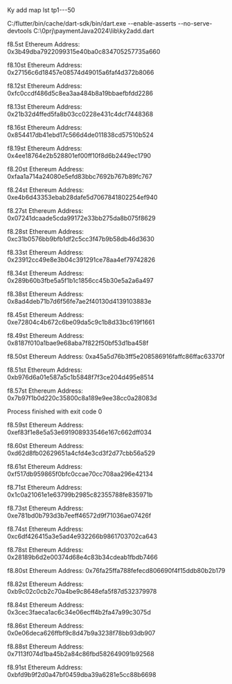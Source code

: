 Ky add map lst tp1---50


C:/flutter/bin/cache/dart-sdk/bin/dart.exe --enable-asserts --no-serve-devtools C:\0prj\paymentJava2024\lib\ky2add.dart
 


 

f8.5st
Ethereum Address: 0x3b49dba7922099315e40ba0c834705257735a660



 

 

f8.10st
Ethereum Address: 0x27156c6d18457e08574d49015a6faf4d372b8066



 


f8.12st
Ethereum Address: 0xfc0ccdf486d5c8ea3aa484b8a19bbaefbfdd2286



f8.13st
Ethereum Address: 0x21b32d4ffed5fa8b03cc0228e431c4dcf7448368



 
f8.16st
Ethereum Address: 0x854417db41ebd17c566d4de011838cd57510b524



 

f8.19st
Ethereum Address: 0x4ee18764e2b528801ef00ff10f8d6b2449ec1790



f8.20st
Ethereum Address: 0xfaa1a714a24080e5efd83bbc7692b767b89fc767



 


f8.24st
Ethereum Address: 0xe4b6d43353ebab28dafe5d7067841802254ef940



 
f8.27st
Ethereum Address: 0x07241dcaade5cda99172e33bb275da8b075f8629



f8.28st
Ethereum Address: 0xc31b0576bb9bfb1df2c5cc3f47b9b58db46d3630



 

 
f8.33st
Ethereum Address: 0x23912cc49e8e3b04c391291ce78aa4ef79742826



f8.34st
Ethereum Address: 0x289b60b3fbe5a5f1b1c1856cc45b30e5a2a6a497



 

f8.38st
Ethereum Address: 0x8ad4deb71b7d6f56fe7ae2f40130d4139103883e

 


 
f8.45st
Ethereum Address: 0xe72804c4b672c6be09da5c9c1b8d33bc619f1661



 f8.49st
Ethereum Address: 0x8187f010a1bae9e68aba7f822f50bf53d1ba458f



f8.50st
Ethereum Address: 0xa45a5d76b3ff5e208586916faffc86ffac63370f



f8.51st
Ethereum Address: 0xb976d6a01e587a5c1b5848f7f3ce204d495e8514

f8.57st
Ethereum Address: 0x7b97f1b0d220c35800c8a189e9ee38cc0a28083d


 Process finished with exit code 0


f8.59st
Ethereum Address: 0xef83f1e8e5a53e691908933546e167c662dff034



f8.60st
Ethereum Address: 0xd62d8fb02629651a4cfd4e3cd3f2d77cbb56a529



f8.61st
Ethereum Address: 0xf517db959865f0bfc0ccae70cc708aa296e42134

f8.71st
Ethereum Address: 0x1c0a21061e1e63799b2985c82355788fe835971b


f8.73st
Ethereum Address: 0xe781bd0b793d3b7eeff46572d9f71036ae07426f



f8.74st
Ethereum Address: 0xc6df426415a3e5ad4e932266b9861703702ca643




f8.78st
Ethereum Address: 0x28189b6d2e00374d68e4c83b34cdeab1fbdb7466



 


f8.80st
Ethereum Address: 0x76fa25ffa788fefecd806690f4f15ddb80b2b179



f8.82st
Ethereum Address: 0xb9c02c0cb2c70a4be9c8648efa5f87d532379978




f8.84st
Ethereum Address: 0x3cec3faeca1ac6c34e06ecff4b2fa47a99c3075d



 

f8.86st
Ethereum Address: 0x0e06deca626ffbf9c8d47b9a3238f78bb93db907




f8.88st
Ethereum Address: 0x7113f074d1ba45b2a84c86fbd582649091b92568



f8.91st
Ethereum Address: 0xbfd9b9f2d0a47bf0459dba39a6281e5cc88b6698

